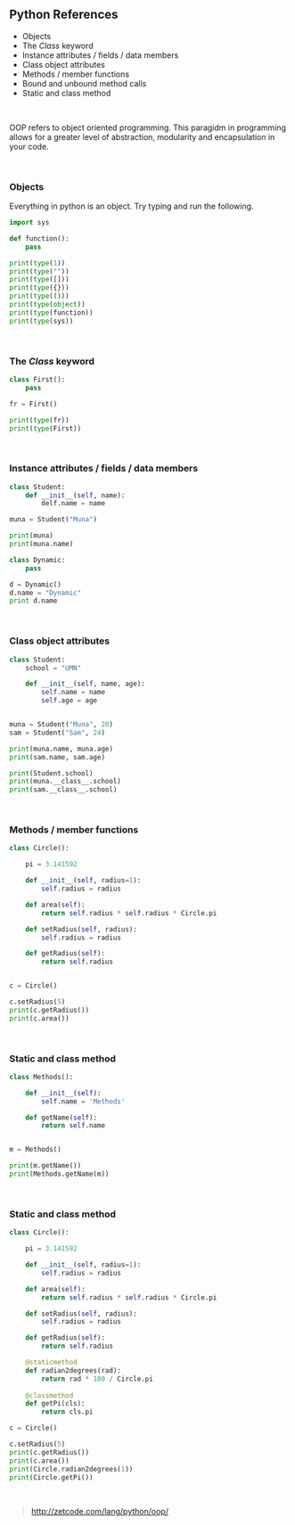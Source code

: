 ## Python References

* Objects
* The *Class* keyword
* Instance attributes / fields / data members
* Class object attributes
* Methods / member functions
* Bound and unbound method calls
* Static and class method

&nbsp;
&nbsp;
&nbsp;

OOP refers to object oriented programming. This paragidm in programming allows for a greater level of abstraction, modularity and encapsulation in your code.

&nbsp;

### Objects

Everything in python is an object. Try typing and run the following.

```python
import sys

def function():
    pass

print(type(1))
print(type(""))
print(type([]))
print(type({}))
print(type(()))
print(type(object))
print(type(function))
print(type(sys))
```

&nbsp;


### The *Class* keyword
```python
class First():
    pass

fr = First()

print(type(fr))
print(type(First))
```

&nbsp;

### Instance attributes / fields / data members

```python
class Student:
    def __init__(self, name):
        delf.name = name

muna = Student("Muna")

print(muna)
print(muna.name)
```
```python
class Dynamic:
    pass

d = Dynamic()
d.name = "Dynamic"
print d.name
```

&nbsp;

### Class object attributes

```python
class Student:
    school = "UMN"

    def __init__(self, name, age):
        self.name = name
        self.age = age


muna = Student("Muna", 20)
sam = Student("Sam", 24)

print(muna.name, muna.age)
print(sam.name, sam.age)

print(Student.school)
print(muna.__class__.school)
print(sam.__class__.school)

```

&nbsp;

### Methods / member functions

```python
class Circle():

    pi = 3.141592

    def __init__(self, radius=1):
        self.radius = radius

    def area(self):
        return self.radius * self.radius * Circle.pi

    def setRadius(self, radius):
        self.radius = radius

    def getRadius(self):
        return self.radius


c = Circle()

c.setRadius(5)
print(c.getRadius())
print(c.area())
```

&nbsp;

### Static and class method

```python
class Methods():

    def __init__(self):
        self.name = 'Methods'

    def getName(self):
        return self.name


m = Methods()

print(m.getName())
print(Methods.getName(m))
```

&nbsp;

### Static and class method

```python
class Circle():

    pi = 3.141592

    def __init__(self, radius=1):
        self.radius = radius

    def area(self):
        return self.radius * self.radius * Circle.pi

    def setRadius(self, radius):
        self.radius = radius

    def getRadius(self):
        return self.radius

    @staticmethod
    def radian2degrees(rad):
        return rad * 180 / Circle.pi
        
    @classmethod
    def getPi(cls):
        return cls.pi

c = Circle()

c.setRadius(5)
print(c.getRadius())
print(c.area())
print(Circle.radian2degrees(1))
print(Circle.getPi())
```

&nbsp;
&nbsp;
&nbsp;
> http://zetcode.com/lang/python/oop/
